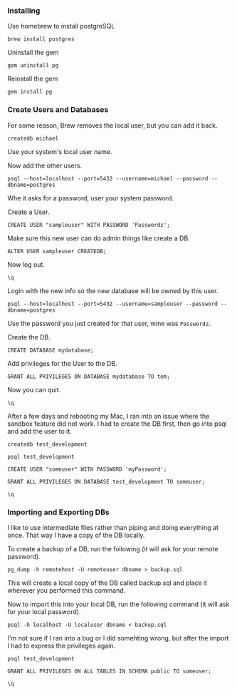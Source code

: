 ### Installing

Use homebrew to install postgreSQL

```concole
brew install postgres
```

Uninstall the gem

```console
gem uninstall pg
```

Reinstall the gem

```console
gem install pg
```

### Create Users and Databases

For some reason, Brew removes the local user, but you can add it back. 

```console
createdb michael
```

Use your system's local user name. 

Now add the other users. 

```console
psql --host=localhost --port=5432 --username=michael --password --dbname=postgres
```

Whe it asks for a password, user your system password. 

Create a User.

```console
CREATE USER "sampleuser" WITH PASSWORD 'Passwordz';
```
Make sure this new user can do admin things like create a DB.

```console
ALTER USER sampleuser CREATEDB;
```
Now log out.

```console
\q
```

Login with the new info so the new database will be owned by this user.

```console
psql --host=localhost --port=5432 --username=sampleuser --password --dbname=postgres
```

Use the password you just created for that user, mine was `Passwordz`.

Create the DB.

```console
CREATE DATABASE mydatabase;
```

Add privileges for the User to the DB.

```console
GRANT ALL PRIVILEGES ON DATABASE mydatabase TO tom;
```

Now you can quit.

```console
\q
```

After a few days and rebooting my Mac, I ran into an issue where the sandbox feature did not work. I had to create the DB first, then go into psql and add the user to it. 

```console
createdb test_development

psql test_development

CREATE USER "someuser" WITH PASSWORD 'myPassword';

GRANT ALL PRIVILEGES ON DATABASE test_development TO someuser;

\q
```

### Importing and Exporting DBs

I like to use intermediate files rather than piping and doing everything at once. That way I have a copy of the DB locally. 

To create a backup of a DB, run the following (it will ask for your remote password).

```console
pg_dump -h remotehost -U remoteuser dbname > backup.sql
```

This will create a local copy of the DB called backup.sql and place it wherever you performed this command.

Now to import this into your local DB, run the following command (it will ask for your local password).

```console
psql -h localhost -U localuser dbname < backup.sql
```

I'm not sure if I ran into a bug or I did somehting wrong, but after the import I had to express the privileges again.

```console
psql test_development

GRANT ALL PRIVILEGES ON ALL TABLES IN SCHEMA public TO someuser;

\q
```
